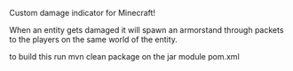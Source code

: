 Custom damage indicator for Minecraft!

When an entity gets damaged it will spawn an armorstand through packets to the players on the same world of the entity.

to build this run mvn clean package on the jar module pom.xml
